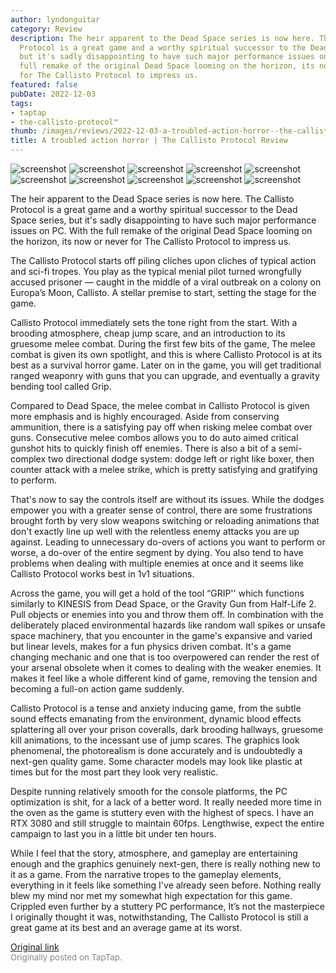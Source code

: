 ```yaml
---
author: lyndonguitar
category: Review
description: The heir apparent to the Dead Space series is now here. The Callisto
  Protocol is a great game and a worthy spiritual successor to the Dead Space series,
  but it's sadly disappointing to have such major performance issues on PC. With the
  full remake of the original Dead Space looming on the horizon, its now or never
  for The Callisto Protocol to impress us.
featured: false
pubDate: 2022-12-03
tags:
- taptap
- the-callisto-protocol™
thumb: /images/reviews/2022-12-03-a-troubled-action-horror--the-callisto-protocol-review-0.avif
title: A troubled action horror | The Callisto Protocol Review
---
```


<div class="gallery">
  <img src="/images/reviews/2022-12-03-a-troubled-action-horror--the-callisto-protocol-review-0.avif" alt="screenshot" />
  <img src="/images/reviews/2022-12-03-a-troubled-action-horror--the-callisto-protocol-review-1.avif" alt="screenshot" />
  <img src="/images/reviews/2022-12-03-a-troubled-action-horror--the-callisto-protocol-review-2.avif" alt="screenshot" />
  <img src="/images/reviews/2022-12-03-a-troubled-action-horror--the-callisto-protocol-review-3.avif" alt="screenshot" />
  <img src="/images/reviews/2022-12-03-a-troubled-action-horror--the-callisto-protocol-review-4.avif" alt="screenshot" />
  <img src="/images/reviews/2022-12-03-a-troubled-action-horror--the-callisto-protocol-review-5.avif" alt="screenshot" />
  <img src="/images/reviews/2022-12-03-a-troubled-action-horror--the-callisto-protocol-review-6.avif" alt="screenshot" />
  <img src="/images/reviews/2022-12-03-a-troubled-action-horror--the-callisto-protocol-review-7.avif" alt="screenshot" />
  <img src="/images/reviews/2022-12-03-a-troubled-action-horror--the-callisto-protocol-review-8.avif" alt="screenshot" />
  <img src="/images/reviews/2022-12-03-a-troubled-action-horror--the-callisto-protocol-review-9.avif" alt="screenshot" />
</div>

The heir apparent to the Dead Space series is now here. The Callisto Protocol is a great game and a worthy spiritual successor to the Dead Space series, but it's sadly disappointing to have such major performance issues on PC. With the full remake of the original Dead Space looming on the horizon, its now or never for The Callisto Protocol to impress us.

The Callisto Protocol starts off piling cliches upon cliches of typical action and sci-fi tropes. You play as the typical menial pilot turned wrongfully accused prisoner — caught in the middle of a viral outbreak on a colony on Europa’s Moon, Callisto. A stellar premise to start, setting the stage for the game.

Callisto Protocol immediately sets the tone right from the start. With a brooding atmosphere, cheap jump scare, and an introduction to its gruesome melee combat. During the first few bits of the game, The melee combat is given its own spotlight, and this is where Callisto Protocol is at its best as a survival horror game. Later on in the game, you will get traditional ranged weaponry with guns that you can upgrade, and eventually a gravity bending tool called Grip.

Compared to Dead Space, the melee combat in Callisto Protocol is given more emphasis and is highly encouraged. Aside from conserving ammunition, there is a satisfying pay off when risking melee combat over guns. Consecutive melee combos allows you to do auto aimed critical gunshot hits to quickly finish off enemies. There is also a bit of a semi-complex two directional dodge system: dodge left or right like boxer, then counter attack with a melee strike, which is pretty satisfying and gratifying to perform.

That's now to say the controls itself are without its issues. While the dodges empower you with a greater sense of control, there are some frustrations brought forth by very slow weapons switching or reloading animations that don't exactly line up well with the relentless enemy attacks you are up against.  Leading to unnecessary do-overs of actions you want to perform or worse, a do-over of the entire segment by dying. You also tend to have problems when dealing with multiple enemies at once and it seems like Callisto Protocol works best in 1v1 situations.

Across the game, you will get a hold of the tool “GRIP'' which functions similarly to KINESIS from Dead Space, or the Gravity Gun from Half-Life 2. Pull objects or enemies into you and throw them off. In combination with the deliberately placed environmental hazards like random wall spikes or unsafe space machinery, that you encounter in the game's expansive and varied but linear levels, makes for a fun physics driven combat. It's a game changing mechanic and one that is too overpowered can render the rest of your arsenal obsolete when it comes to dealing with the weaker enemies. It makes it feel like a whole different kind of game, removing the tension and becoming a full-on action game suddenly.

Callisto Protocol is a tense and anxiety inducing game, from the subtle sound effects emanating from the environment, dynamic blood effects splattering all over your prison coveralls, dark brooding hallways, gruesome kill animations, to the incessant use of jump scares. The graphics look phenomenal, the photorealism is done accurately and is undoubtedly a next-gen quality game. Some character models may look like plastic at times but for the most part they look very realistic.

Despite running relatively smooth for the console platforms, the PC optimization is shit, for a lack of a better word. It really needed more time in the oven as the game is stuttery even with the highest of specs. I have an RTX 3080 and still struggle to maintain 60fps.  Lengthwise, expect the entire campaign to last you in a little bit under ten hours.

While I feel that the story, atmosphere, and gameplay are entertaining enough and the graphics genuinely next-gen, there is really nothing new to it as a game. From the narrative tropes to the gameplay elements, everything in it feels like something I've already seen before.  Nothing really blew my mind nor met my somewhat high expectation for this game. Crippled even further by a stuttery PC performance, It’s not the masterpiece I originally thought it was, notwithstanding, The Callisto Protocol is still a great game at its best and an average game at its worst.

[Original link](https://www.taptap.io/post/3527801)<br><span style="font-size: 0.95em; color: #888;">Originally posted on TapTap.</span>